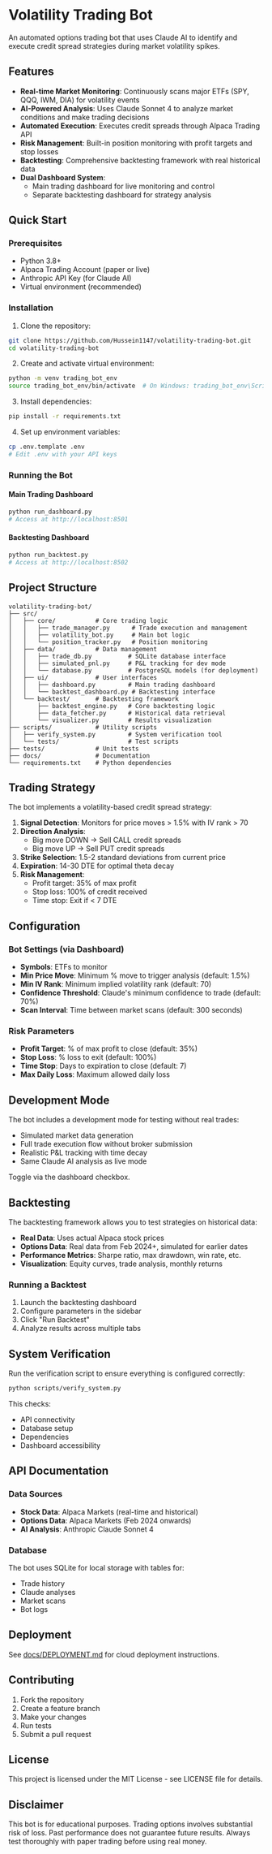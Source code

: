 # Volatility Trading Bot

An automated options trading bot that uses Claude AI to identify and execute credit spread strategies during market volatility spikes.

## Features

- **Real-time Market Monitoring**: Continuously scans major ETFs (SPY, QQQ, IWM, DIA) for volatility events
- **AI-Powered Analysis**: Uses Claude Sonnet 4 to analyze market conditions and make trading decisions
- **Automated Execution**: Executes credit spreads through Alpaca Trading API
- **Risk Management**: Built-in position monitoring with profit targets and stop losses
- **Backtesting**: Comprehensive backtesting framework with real historical data
- **Dual Dashboard System**: 
  - Main trading dashboard for live monitoring and control
  - Separate backtesting dashboard for strategy analysis

## Quick Start

### Prerequisites

- Python 3.8+
- Alpaca Trading Account (paper or live)
- Anthropic API Key (for Claude AI)
- Virtual environment (recommended)

### Installation

1. Clone the repository:
```bash
git clone https://github.com/Hussein1147/volatility-trading-bot.git
cd volatility-trading-bot
```

2. Create and activate virtual environment:
```bash
python -m venv trading_bot_env
source trading_bot_env/bin/activate  # On Windows: trading_bot_env\Scripts\activate
```

3. Install dependencies:
```bash
pip install -r requirements.txt
```

4. Set up environment variables:
```bash
cp .env.template .env
# Edit .env with your API keys
```

### Running the Bot

#### Main Trading Dashboard
```bash
python run_dashboard.py
# Access at http://localhost:8501
```

#### Backtesting Dashboard
```bash
python run_backtest.py
# Access at http://localhost:8502
```

## Project Structure

```
volatility-trading-bot/
├── src/
│   ├── core/           # Core trading logic
│   │   ├── trade_manager.py      # Trade execution and management
│   │   ├── volatility_bot.py     # Main bot logic
│   │   └── position_tracker.py   # Position monitoring
│   ├── data/           # Data management
│   │   ├── trade_db.py          # SQLite database interface
│   │   ├── simulated_pnl.py     # P&L tracking for dev mode
│   │   └── database.py          # PostgreSQL models (for deployment)
│   ├── ui/             # User interfaces
│   │   ├── dashboard.py         # Main trading dashboard
│   │   └── backtest_dashboard.py # Backtesting interface
│   └── backtest/       # Backtesting framework
│       ├── backtest_engine.py   # Core backtesting logic
│       ├── data_fetcher.py      # Historical data retrieval
│       └── visualizer.py        # Results visualization
├── scripts/            # Utility scripts
│   ├── verify_system.py         # System verification tool
│   └── tests/                   # Test scripts
├── tests/              # Unit tests
├── docs/               # Documentation
└── requirements.txt    # Python dependencies
```

## Trading Strategy

The bot implements a volatility-based credit spread strategy:

1. **Signal Detection**: Monitors for price moves > 1.5% with IV rank > 70
2. **Direction Analysis**: 
   - Big move DOWN → Sell CALL credit spreads
   - Big move UP → Sell PUT credit spreads
3. **Strike Selection**: 1.5-2 standard deviations from current price
4. **Expiration**: 14-30 DTE for optimal theta decay
5. **Risk Management**: 
   - Profit target: 35% of max profit
   - Stop loss: 100% of credit received
   - Time stop: Exit if < 7 DTE

## Configuration

### Bot Settings (via Dashboard)

- **Symbols**: ETFs to monitor
- **Min Price Move**: Minimum % move to trigger analysis (default: 1.5%)
- **Min IV Rank**: Minimum implied volatility rank (default: 70)
- **Confidence Threshold**: Claude's minimum confidence to trade (default: 70%)
- **Scan Interval**: Time between market scans (default: 300 seconds)

### Risk Parameters

- **Profit Target**: % of max profit to close (default: 35%)
- **Stop Loss**: % loss to exit (default: 100%)
- **Time Stop**: Days to expiration to close (default: 7)
- **Max Daily Loss**: Maximum allowed daily loss

## Development Mode

The bot includes a development mode for testing without real trades:

- Simulated market data generation
- Full trade execution flow without broker submission
- Realistic P&L tracking with time decay
- Same Claude AI analysis as live mode

Toggle via the dashboard checkbox.

## Backtesting

The backtesting framework allows you to test strategies on historical data:

- **Real Data**: Uses actual Alpaca stock prices
- **Options Data**: Real data from Feb 2024+, simulated for earlier dates
- **Performance Metrics**: Sharpe ratio, max drawdown, win rate, etc.
- **Visualization**: Equity curves, trade analysis, monthly returns

### Running a Backtest

1. Launch the backtesting dashboard
2. Configure parameters in the sidebar
3. Click "Run Backtest"
4. Analyze results across multiple tabs

## System Verification

Run the verification script to ensure everything is configured correctly:

```bash
python scripts/verify_system.py
```

This checks:
- API connectivity
- Database setup
- Dependencies
- Dashboard accessibility

## API Documentation

### Data Sources

- **Stock Data**: Alpaca Markets (real-time and historical)
- **Options Data**: Alpaca Markets (Feb 2024 onwards)
- **AI Analysis**: Anthropic Claude Sonnet 4

### Database

The bot uses SQLite for local storage with tables for:
- Trade history
- Claude analyses
- Market scans
- Bot logs

## Deployment

See [docs/DEPLOYMENT.md](docs/DEPLOYMENT.md) for cloud deployment instructions.

## Contributing

1. Fork the repository
2. Create a feature branch
3. Make your changes
4. Run tests
5. Submit a pull request

## License

This project is licensed under the MIT License - see LICENSE file for details.

## Disclaimer

This bot is for educational purposes. Trading options involves substantial risk of loss. Past performance does not guarantee future results. Always test thoroughly with paper trading before using real money.